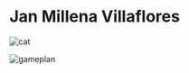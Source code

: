 # Jan Millena Villaflores

![cat]( https://encrypted-tbn0.gstatic.com/images?q=tbn%3AANd9GcSn3V_zQwx3loxMWAb6OeeUdb5db162Scl3vPpoeZA5dEKatfz5)

![gameplan]( https://media.giphy.com/media/XBRj0O5tqU1vaMjuqh/giphy.gif)